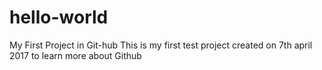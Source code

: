 # hello-world
My First Project in Git-hub
This is my first test project created on 7th april 2017 to learn more about Github
